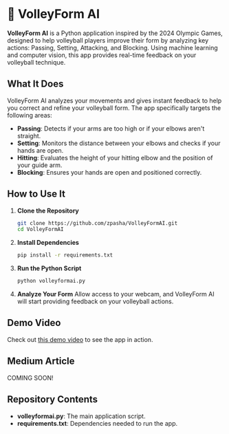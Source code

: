 # 🏐 VolleyForm AI

**VolleyForm AI** is a Python application inspired by the 2024 Olympic Games, designed to help volleyball players improve their form by analyzing key actions: Passing, Setting, Attacking, and Blocking. Using machine learning and computer vision, this app provides real-time feedback on your volleyball technique.

## What It Does
VolleyForm AI analyzes your movements and gives instant feedback to help you correct and refine your volleyball form. The app specifically targets the following areas:

- **Passing**: Detects if your arms are too high or if your elbows aren't straight.
- **Setting**: Monitors the distance between your elbows and checks if your hands are open.
- **Hitting**: Evaluates the height of your hitting elbow and the position of your guide arm.
- **Blocking**: Ensures your hands are open and positioned correctly.

## How to Use It

1. **Clone the Repository**
    ```bash
    git clone https://github.com/zpasha/VolleyFormAI.git
    cd VolleyFormAI
    ```

2. **Install Dependencies**
    ```bash
    pip install -r requirements.txt
    ```

3. **Run the Python Script**
    ```bash
    python volleyformai.py
    ```

4. **Analyze Your Form**
   Allow access to your webcam, and VolleyForm AI will start providing feedback on your volleyball actions.

## Demo Video
Check out [this demo video](https://youtu.be/o56tVAUh-7Q) to see the app in action.

## Medium Article
COMING SOON!

## Repository Contents
- **volleyformai.py**: The main application script.
- **requirements.txt**: Dependencies needed to run the app.
